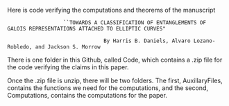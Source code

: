 Here is code verifying the computations and theorems of the manuscript

                      ``TOWARDS A CLASSIFICATION OF ENTANGLEMENTS OF GALOIS REPRESENTATIONS ATTACHED TO ELLIPTIC CURVES"

                                   By Harris B. Daniels, Alvaro Lozano-Robledo, and Jackson S. Morrow
                                   
There is one folder in this Github, called Code, which contains a .zip file for the code verifying the claims in this paper. 

Once the .zip file is unzip, there will be two folders. The first, AuxillaryFiles, contains the functions we need for the computations, and the second, Computations, contains the computations for the paper. 





